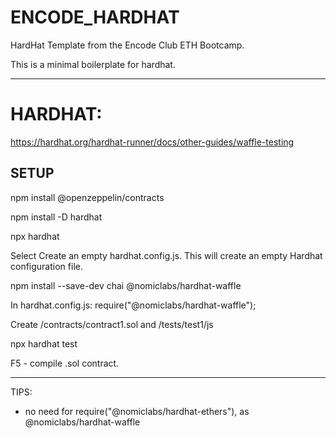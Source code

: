 # ENCODE_HARDHAT
HardHat Template from the Encode Club ETH Bootcamp.

This is a minimal boilerplate for hardhat.

----

# HARDHAT:
https://hardhat.org/hardhat-runner/docs/other-guides/waffle-testing

## SETUP

npm install @openzeppelin/contracts

npm install -D hardhat

npx hardhat

Select Create an empty hardhat.config.js. This will create an empty Hardhat configuration file.

npm install --save-dev chai @nomiclabs/hardhat-waffle

In hardhat.config.js: require("@nomiclabs/hardhat-waffle");

Create /contracts/contract1.sol and /tests/test1/js

npx hardhat test

F5 - compile .sol contract.

----

TIPS:

- no need for require("@nomiclabs/hardhat-ethers"), as @nomiclabs/hardhat-waffle




